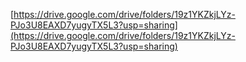 [https://drive.google.com/drive/folders/19z1YKZkjLYz-PJo3U8EAXD7yugyTX5L3?usp=sharing](https://drive.google.com/drive/folders/19z1YKZkjLYz-PJo3U8EAXD7yugyTX5L3?usp=sharing)